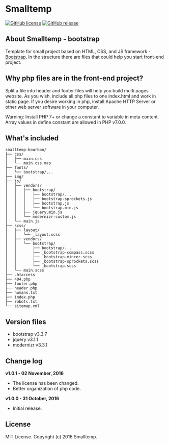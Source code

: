 # Smalltemp

[![GitHub license](https://img.shields.io/badge/license-MIT-blue.svg)](https://raw.githubusercontent.com/mors84/smalltemp-bourbon/master/LICENSE)
[![GitHub release](https://img.shields.io/badge/release-v.1.0.0-brightgreen.svg)](https://github.com/mors84/smalltemp-bourbon/releases)


## About Smalltemp - bootstrap

Template for small project based on HTML, CSS, and JS framework - [Bootstrap](https://github.com/twbs/bootstrap). In the structure there are files that could help you start front-end project.


## Why php files are in the front-end project?

Split a file into header and footer files will help you build multi pages website. As you wish, include all php files to one index.html and work in static page. If you desire working in php, install Apache HTTP Server or other web server software in your computer.

Warning: Install PHP 7+ or change a constant to variable in meta content. Array values in define constant are allowed in PHP v7.0.0.

## What's included

```
smalltemp-bourbon/
├── css/
│   ├── main.css
│   └── main.css.map
├── fonts/
│   └── bootstrap/...
├── img/
├── js/
│   ├── vendors/
│   │   ├── bootstrap/
│   │   │   ├── bootstrap/...
│   │   │   ├── bootstrap-sprockets.js
│   │   │   ├── bootstrap.js
│   │   │   └── bootstrap.min.js
│   │   ├── jquery.min.js
│   │   └── modernizr-custom.js
│   └── main.js
├── scss/
│   ├── layout/
│   │   └── _layout.scss
│   ├── vendors/
│   │   └── bootstrap/
│   │       ├── bootstrap/...
│   │       ├── _bootstrap-compass.scss
│   │       ├── _bootstrap-mincer.scss
│   │       ├── _bootstrap-sprockets.scss
│   │       └── _bootstrap.scss
│   └── main.scss
├── .htaccess
├── 404.php
├── footer.php
├── header.php
├── humans.txt
├── index.php
├── robots.txt
└── sitemap.xml

```


## Version files

* bootstrap v3.3.7
* jquery v3.1.1
* modernizr v3.3.1


## Change log

**v1.0.1 - 02 November, 2016**
* The license has been changed.
* Better organization of php code.

**v1.0.0 - 31 October, 2016**
* Initial release.


## License

MIT License. Copyright (c) 2016 Smalltemp.
